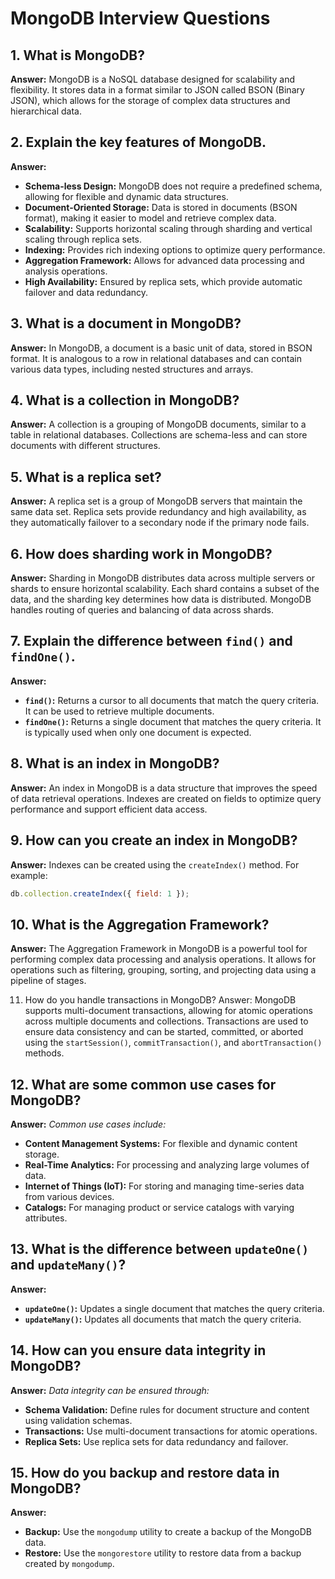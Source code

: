 # MongoDB Interview Questions

## 1. What is MongoDB?

**Answer:**
MongoDB is a NoSQL database designed for scalability and flexibility. It stores data in a format similar to JSON called BSON (Binary JSON), which allows for the storage of complex data structures and hierarchical data.

## 2. Explain the key features of MongoDB.

**Answer:**

- **Schema-less Design:** MongoDB does not require a predefined schema, allowing for flexible and dynamic data structures.
- **Document-Oriented Storage:** Data is stored in documents (BSON format), making it easier to model and retrieve complex data.
- **Scalability:** Supports horizontal scaling through sharding and vertical scaling through replica sets.
- **Indexing:** Provides rich indexing options to optimize query performance.
- **Aggregation Framework:** Allows for advanced data processing and analysis operations.
- **High Availability:** Ensured by replica sets, which provide automatic failover and data redundancy.

## 3. What is a document in MongoDB?

**Answer:**
In MongoDB, a document is a basic unit of data, stored in BSON format. It is analogous to a row in relational databases and can contain various data types, including nested structures and arrays.

## 4. What is a collection in MongoDB?

**Answer:**
A collection is a grouping of MongoDB documents, similar to a table in relational databases. Collections are schema-less and can store documents with different structures.

## 5. What is a replica set?

**Answer:**
A replica set is a group of MongoDB servers that maintain the same data set. Replica sets provide redundancy and high availability, as they automatically failover to a secondary node if the primary node fails.

## 6. How does sharding work in MongoDB?

**Answer:**
Sharding in MongoDB distributes data across multiple servers or shards to ensure horizontal scalability. Each shard contains a subset of the data, and the sharding key determines how data is distributed. MongoDB handles routing of queries and balancing of data across shards.

## 7. Explain the difference between `find()` and `findOne()`.

**Answer:**

- **`find()`:** Returns a cursor to all documents that match the query criteria. It can be used to retrieve multiple documents.
- **`findOne()`:** Returns a single document that matches the query criteria. It is typically used when only one document is expected.

## 8. What is an index in MongoDB?

**Answer:**
An index in MongoDB is a data structure that improves the speed of data retrieval operations. Indexes are created on fields to optimize query performance and support efficient data access.

## 9. How can you create an index in MongoDB?

**Answer:**
Indexes can be created using the `createIndex()` method. For example:

```javascript
db.collection.createIndex({ field: 1 });
```

## 10. What is the Aggregation Framework?

**Answer:**
The Aggregation Framework in MongoDB is a powerful tool for performing complex data processing and analysis operations. It allows for operations such as filtering, grouping, sorting, and projecting data using a pipeline of stages.

11. How do you handle transactions in MongoDB?
    Answer:
    MongoDB supports multi-document transactions, allowing for atomic operations across multiple documents and collections. Transactions are used to ensure data consistency and can be started, committed, or aborted using the `startSession()`, `commitTransaction()`, and `abortTransaction()` methods.

## 12. What are some common use cases for MongoDB?

**Answer:**
_Common use cases include:_

- **Content Management Systems:** For flexible and dynamic content storage.
- **Real-Time Analytics:** For processing and analyzing large volumes of data.
- **Internet of Things (IoT):** For storing and managing time-series data from various devices.
- **Catalogs:** For managing product or service catalogs with varying attributes.

## 13. What is the difference between `updateOne()` and `updateMany()`?

**Answer:**

- **`updateOne()`:** Updates a single document that matches the query criteria.
- **`updateMany()`:** Updates all documents that match the query criteria.

## 14. How can you ensure data integrity in MongoDB?

**Answer:**
_Data integrity can be ensured through:_

- **Schema Validation:** Define rules for document structure and content using validation schemas.
- **Transactions:** Use multi-document transactions for atomic operations.
- **Replica Sets:** Use replica sets for data redundancy and failover.

## 15. How do you backup and restore data in MongoDB?

**Answer:**

- **Backup:** Use the `mongodump` utility to create a backup of the MongoDB data.
- **Restore:** Use the `mongorestore` utility to restore data from a backup created by `mongodump`.
